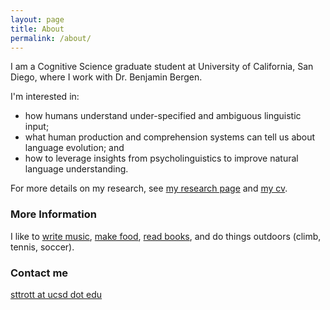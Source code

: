 ```yaml
---
layout: page
title: About
permalink: /about/
---
```


I am a Cognitive Science graduate student at University of California, San Diego, where I work with Dr. Benjamin Bergen. 

I'm interested in:

* how humans understand under-specified and ambiguous linguistic input;
* what human production and comprehension systems can tell us about language evolution; and 
* how to leverage insights from psycholinguistics to improve natural language understanding.

For more details on my research, see [my research page](https://seantrott.github.io/research/) and [my cv](https://seantrott.github.io/cv/).

### More Information

I like to [write music](https://seantrott.bandcamp.com/album/oscillations), [make food](https://seanmakesfood.wordpress.com/), [read books](https://www.goodreads.com/review/list/9359693), and do things outdoors (climb, tennis, soccer). 

### Contact me

[sttrott at ucsd dot edu](mailto:sttrott@ucsd.com)